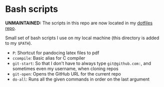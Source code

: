 # Bash scripts

**UNMAINTAINED:** The scripts in this repo are now located in my
[dotfiles repo](http://github.com/ajay-gandhi/dotfiles).

Small set of bash scripts I use on my local machine (this directory is added
to my `$PATH`).

* `P`:         Shortcut for pandocing latex files to pdf
* `ccompile`:  Basic alias for C compiler
* `git-start`: So that I don't have to always type `git@github.com:`, and
               sometimes even my username, when cloning repos
* `git-open`:  Opens the GitHub URL for the current repo
* `do-all`:    Runs all the given commands in order on the last argument

